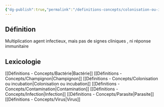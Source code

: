 ```yaml
---
{"dg-publish":true,"permalink":"/definitions-concepts/colonisation-ou-incubation/","tags":["définition"],"noteIcon":""}
---
```



## Définition
Multiplication agent infectieux, mais pas de signes cliniques , ni réponse immunitaire
## Lexicologie 
[[Définitions - Concepts/Bactérie\|Bactérie]]
[[Définitions - Concepts/Champignon\|Champignon]]
[[Définitions - Concepts/Colonisation ou incubation\|Colonisation ou incubation]]
[[Définitions - Concepts/Contamination\|Contamination]]
[[Définitions - Concepts/Infection\|Infection]]
[[Définitions - Concepts/Parasite\|Parasite]]
[[Définitions - Concepts/Virus\|Virus]]
